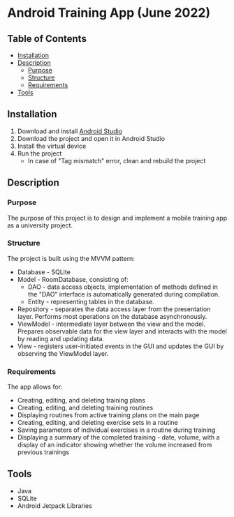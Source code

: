 # Android Training App (June 2022)

## Table of Contents
- [Installation](#installation)
- [Description](#description)
  - [Purpose](#purpose)
  - [Structure](#structure)
  - [Requirements](#requirements)
- [Tools](#tools)

## Installation
1. Download and install [Android Studio](https://developer.android.com/studio)
2. Download the project and open it in Android Studio
3. Install the virtual device
4. Run the project
    - In case of "Tag mismatch" error, clean and rebuild the project

## Description
### Purpose
The purpose of this project is to design and implement a mobile training  app as a university project.

### Structure
The project is built using the MVVM pattern:
- Database - SQLite
- Model - RoomDatabase, consisting of:
  - DAO - data access objects, implementation of methods defined in the "DAO" interface is automatically generated during compilation.
  - Entity - representing tables in the database.
- Repository - separates the data access layer from the presentation layer. Performs most operations on the database asynchronously.
- ViewModel - intermediate layer between the view and the model. Prepares observable data for the view layer and interacts with the model by reading and updating data.
- View - registers user-initiated events in the GUI and updates the GUI by observing the ViewModel layer.

### Requirements
The app allows for:
- Creating, editing, and deleting training plans
- Creating, editing, and deleting training routines
- Displaying routines from active training plans on the main page
- Creating, editing, and deleting exercise sets in a routine
- Saving parameters of individual exercises in a routine during training
- Displaying a summary of the completed training - date, volume, with a display of an indicator showing whether the volume increased from previous trainings

## Tools
- Java
- SQLite
- Android Jetpack Libraries
